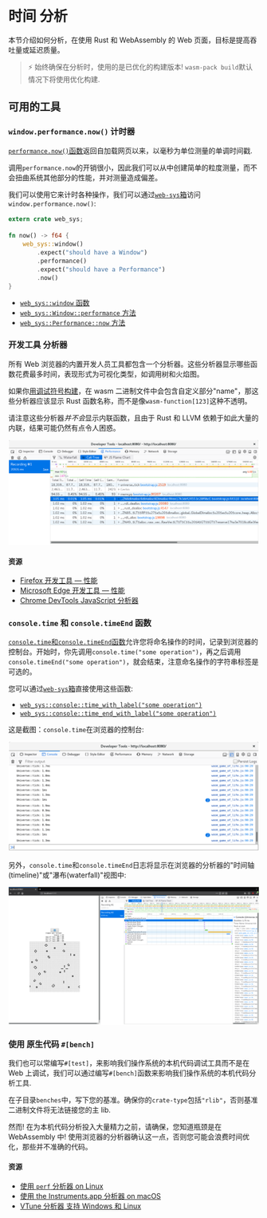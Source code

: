 # 时间 分析

本节介绍如何分析，在使用 Rust 和 WebAssembly 的 Web 页面，目标是提高吞吐量或延迟质量。

> ⚡ 始终确保在分析时，使用的是已优化的构建版本! `wasm-pack build`默认情况下将使用优化构建.

## 可用的工具

### `window.performance.now()` 计时器

[`performance.now()`函数][perf-now]返回自加载网页以来，以毫秒为单位测量的单调时间戳.

调用`performance.now`的开销很小，因此我们可以从中创建简单的粒度测量，而不会扭曲系统其他部分的性能，并对测量造成偏差。

我们可以使用它来计时各种操作，我们可以通过[`web-sys`箱][web-sys]访问`window.performance.now()`:

```rust
extern crate web_sys;

fn now() -> f64 {
    web_sys::window()
        .expect("should have a Window")
        .performance()
        .expect("should have a Performance")
        .now()
}
```

- [`web_sys::window` 函数](https://rustwasm.github.io/wasm-bindgen/api/web_sys/fn.window.html)
- [`web_sys::Window::performance` 方法](https://rustwasm.github.io/wasm-bindgen/api/web_sys/struct.Window.html#method.performance)
- [`web_sys::Performance::now` 方法](https://rustwasm.github.io/wasm-bindgen/api/web_sys/struct.Performance.html#method.now)

[perf-now]: https://developer.mozilla.org/en-US/docs/Web/API/Performance/now

### 开发工具 分析器

所有 Web 浏览器的内置开发人员工具都包含一个分析器。这些分析器显示哪些函数花费最多时间，表现形式为可视化类型，如调用树和火焰图。

如果你[用调试符号构建][symbols]，在 wasm 二进制文件中会包含自定义部分"name"，那这些分析器应该显示 Rust 函数名称，而不是像`wasm-function[123]`这种不透明。

请注意这些分析器*并不会*显示内联函数，且由于 Rust 和 LLVM 依赖于如此大量的内联，结果可能仍然有点令人困惑。

[symbols]: ./debugging.zh.html#building-with-debug-symbols

[![Screenshot of profiler with Rust symbols](../images/game-of-life/profiler-with-rust-names.png)](../images/game-of-life/profiler-with-rust-names.png)

#### 资源

- [Firefox 开发工具 — 性能](https://developer.mozilla.org/en-US/docs/Tools/Performance)
- [Microsoft Edge 开发工具 — 性能](https://docs.microsoft.com/en-us/microsoft-edge/devtools-guide/performance)
- [Chrome DevTools JavaScript 分析器](https://developers.google.com/web/tools/chrome-devtools/rendering-tools/js-execution)

### `console.time` 和 `console.timeEnd` 函数

[`console.time`和`console.timeEnd`函数][console-time]允许您将命名操作的时间，记录到浏览器的控制台。开始时，你先调用`console.time("some operation")`，再之后调用`console.timeEnd("some operation")`，就会结束，注意命名操作的字符串标签是可选的。

您可以通过[`web-sys`箱][web-sys]直接使用这些函数:

- [`web_sys::console::time_with_label("some operation")`](https://rustwasm.github.io/wasm-bindgen/api/web_sys/console/fn.time_with_label.html)
- [`web_sys::console::time_end_with_label("some operation")`](https://rustwasm.github.io/wasm-bindgen/api/web_sys/console/fn.time_end_with_label.html)

这是截图：`console.time`在浏览器的控制台:

[![Screenshot of console.time logs](../images/game-of-life/console-time.png)](../images/game-of-life/console-time.png)

另外，`console.time`和`console.timeEnd`日志将显示在浏览器的分析器的"时间轴(timeline)"或"瀑布(waterfall)"视图中:

[![Screenshot of console.time logs](../images/game-of-life/console-time-in-profiler.png)](../images/game-of-life/console-time-in-profiler.png)

[console-time]: https://developer.mozilla.org/en-US/docs/Web/API/Console/time

### 使用 原生代码 `#[bench]`

我们也可以常编写`#[test]`，来影响我们操作系统的本机代码调试工具而不是在 Web 上调试，我们可以通过编写`#[bench]`函数来影响我们操作系统的本机代码分析工具.

在子目录`benches`中，写下您的基准。确保你的`crate-type`包括`"rlib"`，否则基准二进制文件将无法链接您的主 lib.

然而! 在为本机代码分析投入大量精力之前，请确保，您知道瓶颈是在 WebAssembly 中! 使用浏览器的分析器确认这一点，否则您可能会浪费时间优化，那些并不准确的代码。

#### 资源

- [使用 `perf` 分析器 on Linux](http://www.brendangregg.com/perf.html)
- [使用 the Instruments.app 分析器 on macOS](https://help.apple.com/instruments/mac/current/)
- [VTune 分析器 支持 Windows 和 Linux](https://software.intel.com/en-us/vtune)

[web-sys]: https://rustwasm.github.io/wasm-bindgen/web-sys/index.html
